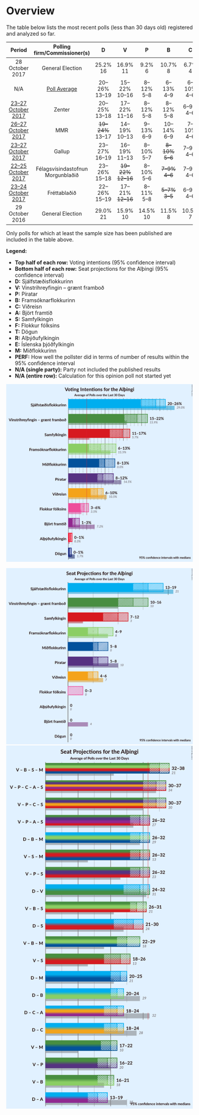 # Overview

The table below lists the most recent polls (less than 30 days old) registered and analyzed so far.

| Period                                                     | Polling firm/Commissioner(s)           | D                                  | V                                                   | P              | B                                                | C              | A           | S                                                  | F                                               | T            | R            | E            | M               | PERF             |
|:----------------------------------------------------------:|:--------------------------------------:|:----------------------------------:|:---------------------------------------------------:|:--------------:|:------------------------------------------------:|:--------------:|:-----------:|:--------------------------------------------------:|:-----------------------------------------------:|:------------:|:------------:|:------------:|:---------------:|:----------------:|
| 28 October 2017                                            | General Election                       | 25.2% <br> 16                      | 16.9% <br> 11                                       | 9.2% <br> 6    | 10.7% <br> 8                                     | 6.7% <br> 4    | 1.2% <br> 0 | 12.1% <br> 7                                       | 6.9% <br> 4                                     | 0.1% <br> 0  | 0.2% <br> 0  | N/A <br> N/A | 10.9% <br> 7    | N/A              |
| N/A                                                        | [Poll Average](average.html)           | 20–26% <br> 13–19                  | 15–22% <br> 10–16                                   | 8–12% <br> 5–8 | 6–13% <br> 4–9                                   | 6–10% <br> 4–6 | 1–3% <br> 0 | 11–17% <br> 7–12                                   | <strike>3–6%</strike> <br> <strike>0–3</strike> | 0–1% <br> 0  | 0–1% <br> 0  | N/A <br> N/A | 8–13% <br> 5–8  | 10/11 <br> 10/11 |
| [23–27 October 2017](2017-10-27-Zenter.html)               | Zenter                                 | 20–25% <br> 13–18                  | 17–22% <br> 11–16                                   | 8–12% <br> 5–8 | 8–12% <br> 5–8                                   | 6–9% <br> 4–6  | 1–3% <br> 0 | <strike>13–17%</strike> <br> <strike>8–12</strike> | <strike>3–6%</strike> <br> <strike>0–3</strike> | 0–1% <br> 0  | 0–1% <br> 0  | N/A <br> N/A | 8–12% <br> 5–8  | 9/11 <br> 9/11   |
| [26–27 October 2017](2017-10-27-MMR.html)                  | MMR                                    | <strike>19–24%</strike> <br> 13–17 | 14–19% <br> 10–13                                   | 9–13% <br> 6–9 | 10–14% <br> 6–9                                  | 7–10% <br> 4–6 | 1–3% <br> 0 | 11–15% <br> 7–10                                   | <strike>3–6%</strike> <br> 0–4                  | N/A <br> N/A | N/A <br> N/A | N/A <br> N/A | 10–14% <br> 6–9 | 7/9 <br> 9/9     |
| [23–27 October 2017](2017-10-27-Gallup.html)               | Gallup                                 | 23–27% <br> 16–19                  | 16–19% <br> 11–13                                   | 8–10% <br> 5–7 | <strike>8–10%</strike> <br> <strike>5–6</strike> | 7–9% <br> 4–6  | 1–2% <br> 0 | <strike>14–17%</strike> <br> <strike>9–12</strike> | <strike>3–5%</strike> <br> <strike>0</strike>   | 0% <br> 0    | 0–1% <br> 0  | N/A <br> N/A | 8–11% <br> 5–8  | 8/11 <br> 9/11   |
| [22–25 October 2017](2017-10-25-Felagsvisindastofnun.html) | Félagsvísindastofnun <br> Morgunblaðið | 23–26% <br> 15–18                  | <strike>19–22%</strike> <br> <strike>12–16</strike> | 8–10% <br> 5–6 | <strike>7–9%</strike> <br> <strike>4–6</strike>  | 7–9% <br> 4–6  | 1–2% <br> 0 | <strike>14–17%</strike> <br> <strike>9–12</strike> | <strike>3–5%</strike> <br> <strike>0–3</strike> | N/A <br> N/A | N/A <br> N/A | N/A <br> N/A | 8–11% <br> 5–7  | 5/9 <br> 5/9     |
| [23–24 October 2017](2017-10-24-Frettabladid.html)         | Fréttablaðið                           | 22–26% <br> 15–19                  | 17–21% <br> <strike>12–16</strike>                  | 8–11% <br> 5–8 | <strike>5–7%</strike> <br> <strike>3–5</strike>  | 6–9% <br> 4–6  | 1–3% <br> 0 | <strike>13–16%</strike> <br> <strike>9–11</strike> | <strike>3–5%</strike> <br> <strike>0–3</strike> | N/A <br> N/A | N/A <br> N/A | N/A <br> N/A | 8–11% <br> 5–8  | 6/9 <br> 5/9     |
| 29 October 2016                                            | General Election                       | 29.0% <br> 21                      | 15.9% <br> 10                                       | 14.5% <br> 10  | 11.5% <br> 8                                     | 10.5% <br> 7   | 7.2% <br> 4 | 5.7% <br> 3                                        | 3.5% <br> 0                                     | 1.7% <br> 0  | 0.3% <br> 0  | 0.2% <br> 0  | 0.0% <br> 0     | N/A              |

Only polls for which at least the sample size has been published are included in the table above.

**Legend:**
+ **Top half of each row:** Voting intentions (95% confidence interval)
+ **Bottom half of each row:** Seat projections for the Alþingi (95% confidence interval)
+ **D:** Sjálfstæðisflokkurinn
+ **V:** Vinstrihreyfingin – grænt framboð
+ **P:** Píratar
+ **B:** Framsóknarflokkurinn
+ **C:** Viðreisn
+ **A:** Björt framtíð
+ **S:** Samfylkingin
+ **F:** Flokkur fólksins
+ **T:** Dögun
+ **R:** Alþýðufylkingin
+ **E:** Íslenska þjóðfylkingin
+ **M:** Miðflokkurinn
+ **PERF:** How well the pollster did in terms of number of results within the 95% confidence interval
+ **N/A (single party):** Party not included the published results
+ **N/A (entire row):** Calculation for this opinion poll not started yet


![Graph with voting intentions not yet produced](average.png "Voting Intentions")

![Graph with seats not yet produced](average-seats.png "Seats")
![Graph with coalitions seats not yet produced](average-coalitions-seats.png "Coalitions Seats")
